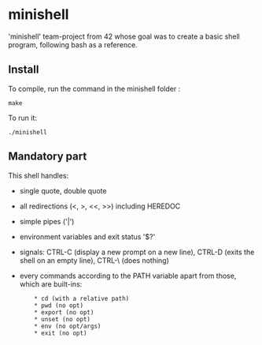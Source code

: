 # minishell
'minishell' team-project from 42 whose goal was to create a basic shell program, following bash as a reference.

## Install
To compile, run the command in the minishell folder : 
```
make
```

To run it:
```
./minishell
```

## Mandatory part
This shell handles:
  - single quote, double quote
  - all redirections (<, >, <<, >>) including HEREDOC
  - simple pipes ('|')
  - environment variables and exit status '$?'
  - signals: CTRL-C (display a new prompt on a new line), CTRL-D (exits the shell on an empty line), CTRL-\ (does nothing)
  - every commands according to the PATH variable apart from those, which are built-ins:

			* cd (with a relative path)
			* pwd (no opt)
			* export (no opt)
			* unset (no opt)
			* env (no opt/args)
			* exit (no opt)

